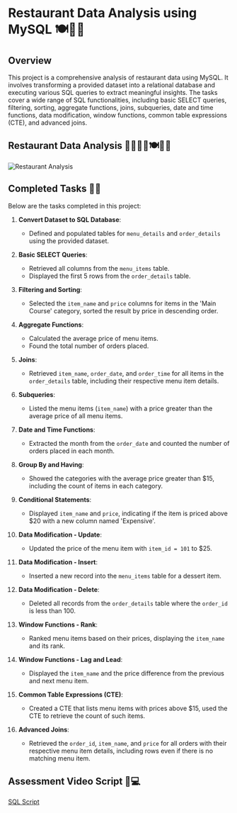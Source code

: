 # Restaurant Data Analysis using MySQL 🍽👩‍🍳

## Overview

This project is a comprehensive analysis of restaurant data using MySQL. It involves transforming a provided dataset into a relational database and executing various SQL queries to extract meaningful insights. The tasks cover a wide range of SQL functionalities, including basic SELECT queries, filtering, sorting, aggregate functions, joins, subqueries, date and time functions, data modification, window functions, common table expressions (CTE), and advanced joins.

## Restaurant Data Analysis 🍗🌭🌮🍴🍽👩‍🍳

![Restaurant Analysis](https://github.com/Raghad-El-Ghobashy/Restaurant_Data_Analysis_MySQL/blob/main/Restaurant%20Data%20Analysis%20with%20MySQL.jpg)

## Completed Tasks 👩‍💻

Below are the tasks completed in this project:

1. **Convert Dataset to SQL Database**:
   - Defined and populated tables for `menu_details` and `order_details` using the provided dataset.

2. **Basic SELECT Queries**:
   - Retrieved all columns from the `menu_items` table.
   - Displayed the first 5 rows from the `order_details` table.

3. **Filtering and Sorting**:
   - Selected the `item_name` and `price` columns for items in the 'Main Course' category, sorted the result by price in descending order.

4. **Aggregate Functions**:
   - Calculated the average price of menu items.
   - Found the total number of orders placed.

5. **Joins**:
   - Retrieved `item_name`, `order_date`, and `order_time` for all items in the `order_details` table, including their respective menu item details.

6. **Subqueries**:
   - Listed the menu items (`item_name`) with a price greater than the average price of all menu items.

7. **Date and Time Functions**:
   - Extracted the month from the `order_date` and counted the number of orders placed in each month.

8. **Group By and Having**:
   - Showed the categories with the average price greater than $15, including the count of items in each category.

9. **Conditional Statements**:
   - Displayed `item_name` and `price`, indicating if the item is priced above $20 with a new column named 'Expensive'.

10. **Data Modification - Update**:
    - Updated the price of the menu item with `item_id = 101` to $25.

11. **Data Modification - Insert**:
    - Inserted a new record into the `menu_items` table for a dessert item.

12. **Data Modification - Delete**:
    - Deleted all records from the `order_details` table where the `order_id` is less than 100.

13. **Window Functions - Rank**:
    - Ranked menu items based on their prices, displaying the `item_name` and its rank.

14. **Window Functions - Lag and Lead**:
    - Displayed the `item_name` and the price difference from the previous and next menu item.

15. **Common Table Expressions (CTE)**:
    - Created a CTE that lists menu items with prices above $15, used the CTE to retrieve the count of such items.

16. **Advanced Joins**:
    - Retrieved the `order_id`, `item_name`, and `price` for all orders with their respective menu item details, including rows even if there is no matching menu item.

## Assessment Video Script 💾💻

[SQL Script ](https://github.com/Raghad-El-Ghobashy/Restaurant_Data_Analysis_MySQL/blob/main/Restaurant_Data_Analysis_MySQL.mp4)



